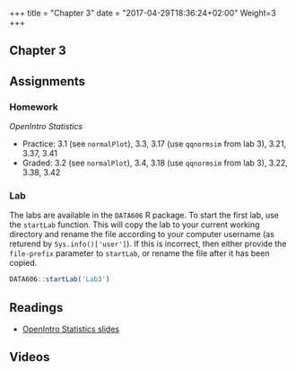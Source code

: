 +++
title = "Chapter 3"
date = "2017-04-29T18:36:24+02:00"
Weight=3
+++

## Chapter 3

## Assignments

### Homework

*OpenIntro Statistics*

* Practice: 3.1 (see `normalPlot`), 3.3, 3.17 (use `qqnormsim` from lab 3), 3.21, 3.37, 3.41
* Graded: 3.2 (see `normalPlot`), 3.4, 3.18 (use `qqnormsim` from lab 3), 3.22, 3.38, 3.42

### Lab

The labs are available in the `DATA606` R package. To start the first lab, use the `startLab` function. This will copy the lab to your current working directory and rename the file according to your computer username (as returend by `Sys.info()['user']`). If this is incorrect, then either provide the `file-prefix` parameter to `startLab`, or rename the file after it has been copied.


```r
DATA606::startLab('Lab3')
```


## Readings

* [OpenIntro Statistics slides](https://github.com/jbryer/DATA606Spring2019/raw/master/Slides/OpenIntro/os2_slides_03.pdf)

## Videos


